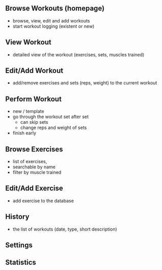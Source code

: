 ## Browse Workouts (homepage)
- browse, view, edit and add workouts
- start workout logging (existent or new)
## View Workout
- detailed view of the workout (exercises, sets, muscles trained)
## Edit/Add Workout
- add/remove exercises and sets (reps, weight) to the current workout
## Perform Workout
- new / template
- go through the workout set after set 
	- can skip sets
	- change reps and weight of sets
- finish early
## Browse Exercises
- list of exercises, 
- searchable by name 
- filter by muscle trained
## Edit/Add Exercise
- add exercise to the database
## History
- the list of workouts (date, type, short description)
## Settings
## Statistics
